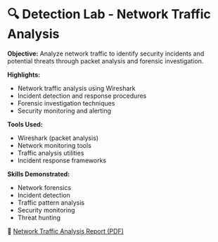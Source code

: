# 🔍 Detection Lab - Network Traffic Analysis

**Objective:** Analyze network traffic to identify security incidents and potential threats through packet analysis and forensic investigation.

**Highlights:**
- Network traffic analysis using Wireshark
- Incident detection and response procedures
- Forensic investigation techniques
- Security monitoring and alerting

**Tools Used:**
- Wireshark (packet analysis)
- Network monitoring tools
- Traffic analysis utilities
- Incident response frameworks

**Skills Demonstrated:**
- Network forensics
- Incident detection
- Traffic pattern analysis
- Security monitoring
- Threat hunting

📄 [Network Traffic Analysis Report (PDF)](Network_Traffic_Analysis_Report.pdf)